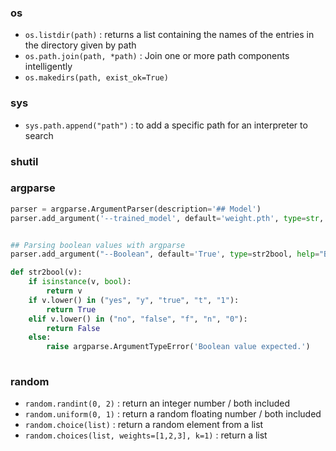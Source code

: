 ### os 
- `os.listdir(path)` : returns a list containing the names of the entries in the directory given by path
- `os.path.join(path, *path)` : Join one or more path components intelligently
- `os.makedirs(path, exist_ok=True)`

### sys
- `sys.path.append("path")` : to add a specific path for an interpreter to search

### shutil


### argparse
```Python
parser = argparse.ArgumentParser(description='## Model')
parser.add_argument('--trained_model', default='weight.pth', type=str, help='pretrained model')


## Parsing boolean values with argparse
parser.add_argument("--Boolean", default='True', type=str2bool, help="Boolean")

def str2bool(v):
    if isinstance(v, bool):
        return v
    if v.lower() in ("yes", "y", "true", "t", "1"):
        return True
    elif v.lower() in ("no", "false", "f", "n", "0"):
        return False
    else:
        raise argparse.ArgumentTypeError('Boolean value expected.') 
        
```

### random
- `random.randint(0, 2)` : return an integer number / both included
- `random.uniform(0, 1)` : return a random floating number / both included
- `random.choice(list)` : return a random element from a list
- `random.choices(list, weights=[1,2,3], k=1)` : return a list
